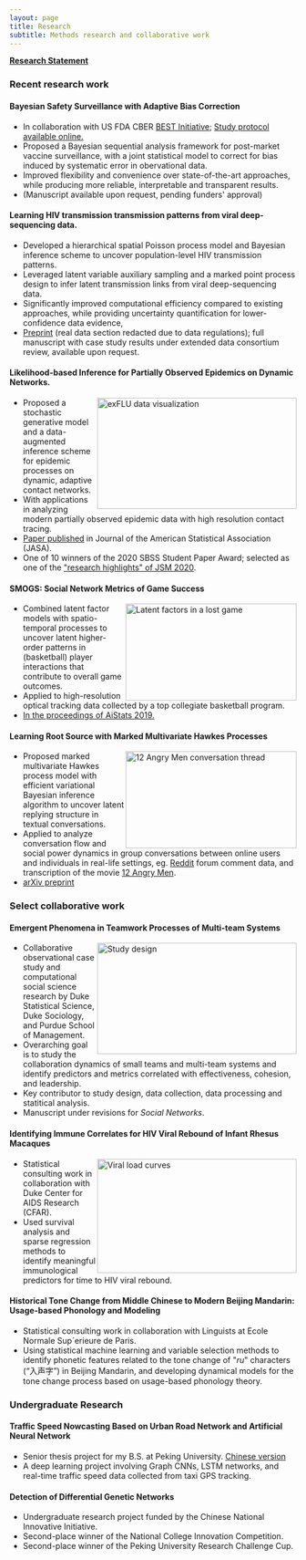 ```yaml
---
layout: page
title: Research
subtitle: Methods research and collaborative work
---
```


[**Research Statement**](https://fanbu1995.github.io/Documents/research_statement.pdf)

### Recent research work

#### Bayesian Safety Surveillance with Adaptive Bias Correction

- In collaboration with US FDA CBER [BEST Initiative](https://www.fda.gov/vaccines-blood-biologics/safety-availability-biologics/cber-biologics-effectiveness-and-safety-best-system); [Study protocol available online.](https://suchard-group.github.io/Better/Protocol.html)
- Proposed a Bayesian sequential analysis framework for post-market vaccine surveillance, with a joint statistical model to correct for bias induced by systematic error in obervational data.
- Improved flexibility and convenience over state-of-the-art approaches, while producing more reliable, interpretable and transparent results.
- (Manuscript available upon request, pending funders' approval)

#### Learning HIV transmission transmission patterns from viral deep-sequencing data. 

<!--img align="right" src="https://fanbu1995.github.io/img/HIV_flow_trace.png" alt="HIV flow tracing" width="100" height="250"-->

- Developed a hierarchical spatial Poisson process model and Bayesian inference scheme to uncover population-level HIV transmission patterns.
- Leveraged latent variable auxiliary sampling and a marked point process design to infer latent transmission links from viral deep-sequencing data.
- Significantly improved computational efficiency compared to existing approaches, while providing uncertainty quantification for lower-confidence data evidence,
- [Preprint](https://fanbu1995.github.io/Documents/HIV_transmission_methodsOnly.pdf) (real data section redacted due to data regulations); full manuscript with case study results under extended data consortium review, available upon request.


#### Likelihood-based Inference for Partially Observed Epidemics on Dynamic Networks. 

<img align="right" src="https://fanbu1995.github.io/img/exFlu_data.png" alt="exFLU data visualization" width="350" height="195">

- Proposed a stochastic generative model and a data-augmented inference scheme for epidemic processes on dynamic, adaptive contact networks. 
- With applications in analyzing modern partially observed epidemic data with high resolution contact tracing.
- [Paper published](https://www.tandfonline.com/doi/full/10.1080/01621459.2020.1790376) in Journal of the American Statistical Association (JASA).
- One of 10 winners of the 2020 SBSS Student Paper Award; selected as one of the ["research highlights" of JSM 2020](https://web.archive.org/web/20200812215439/https://www.amstat.org/ASA/News/Newsworthy-Research-Highlights-from-JSM-2020.aspx).

#### SMOGS: Social Network Metrics of Game Success

<img align="right" src="https://fanbu1995.github.io/img/lost_game_AME.png" alt="Latent factors in a lost game" width="300" height="170">

- Combined latent factor models with spatio-temporal processes to uncover latent higher-order patterns in (basketball) player interactions that contribute to overall game outcomes.
- Applied to high-resolution optical tracking data collected by a top collegiate basketball program.
- [In the proceedings of AiStats 2019.](http://proceedings.mlr.press/v89/bu19a/bu19a.pdf)
  
#### Learning Root Source with Marked Multivariate Hawkes Processes


<img align="right" src="https://fanbu1995.github.io/img/12AngryMen.png" alt="12 Angry Men conversation thread" width="300" height="170">

- Proposed marked multivariate Hawkes process model with efficient variational Bayesian inference algorithm to uncover latent replying structure in textual conversations.
- Applied to analyze conversation flow and social power dynamics in group conversations between online users and individuals in real-life settings, eg. [Reddit](https://www.reddit.com/) forum comment data, and transcription of the movie [12 Angry Men](https://en.wikipedia.org/wiki/12_Angry_Men_(1957_film)).
- [arXiv preprint](https://arxiv.org/abs/1809.03648)


### Select collaborative work

#### Emergent Phenomena in Teamwork Processes of Multi-team Systems
<img align="right" src="https://fanbu1995.github.io/img/MTS_design_png.png" alt="Study design" width="350" height="195">
                       
- Collaborative observational case study and computational social science research by Duke Statistical Science, Duke Sociology, and Purdue School of Management.
- Overarching goal is to study the collaboration dynamics of small teams and multi-team systems and identify predictors and metrics correlated with effectiveness, cohesion, and leadership.
- Key contributor to study design, data collection, data processing and statitical analysis.
- Manuscript under revisions for _Social Networks_.

#### Identifying Immune Correlates for HIV Viral Rebound of Infant Rhesus Macaques

<img align="right" src="https://fanbu1995.github.io/img/B2_viral_load_postATI_plot.png" alt="Viral load curves" width="350" height="200">

- Statistical consulting work in collaboration with Duke Center for AIDS Research (CFAR).
- Used survival analysis and sparse regression methods to identify meaningful immunological predictors for time to HIV viral rebound.

#### Historical Tone Change from Middle Chinese to Modern Beijing Mandarin: Usage-based Phonology and Modeling

- Statistical consulting work in collaboration with Linguists at Ecole Normale Sup´erieure de Paris.
- Using statistical machine learning and variable selection methods to identify phonetic features related to the tone change of "_ru_" characters (“入声字”) in Beijing Mandarin, and developing dynamical models for the tone change process based on usage-based phonology theory.


### Undergraduate Research
  
#### Traffic Speed Nowcasting Based on Urban Road Network and Artificial Neural Network
- Senior thesis project for my B.S. at Peking University. [Chinese version](https://fanbuduke17.github.io/Graduation_Paper.pdf)
- A deep learning project involving Graph CNNs, LSTM networks, and real-time traffic speed data collected from taxi GPS tracking.
  
#### Detection of Differential Genetic Networks
- Undergraduate research project funded by the Chinese National Innovative Initiative.
- Second-place winner of the National College Innovation Competition.
- Second-place winner of the Peking University Research Challenge Cup.
